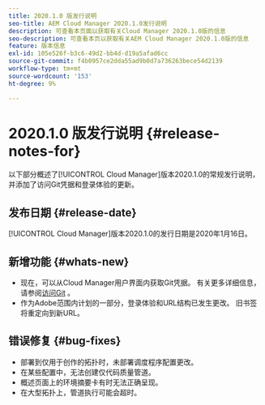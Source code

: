 ```yaml
---
title: 2020.1.0 版发行说明
seo-title: AEM Cloud Manager 2020.1.0发行说明
description: 可查看本页面以获取有关Cloud Manager 2020.1.0版的信息
seo-description: 可查看本页以获取有关AEM Cloud Manager 2020.1.0版的信息
feature: 版本信息
exl-id: 105e526f-b3c6-49d2-bb4d-d19a5afad6cc
source-git-commit: f4b0957ce2dda55ad9b0d7a736263bece54d2139
workflow-type: tm+mt
source-wordcount: '153'
ht-degree: 9%

---
```


# 2020.1.0 版发行说明 {#release-notes-for}

以下部分概述了[!UICONTROL Cloud Manager]版本2020.1.0的常规发行说明，并添加了访问Git凭据和登录体验的更新。

## 发布日期 {#release-date}

[!UICONTROL Cloud Manager]版本2020.1.0的发行日期是2020年1月16日。

## 新增功能 {#whats-new}

* 现在，可以从Cloud Manager用户界面内获取Git凭据。 有关更多详细信息，请参阅[访问Git](accessing-repos.md) 。
* 作为Adobe范围内计划的一部分，登录体验和URL结构已发生更改。 旧书签将重定向到新URL。


## 错误修复 {#bug-fixes}

* 部署到仅用于创作的拓扑时，未部署调度程序配置更改。
* 在某些配置中，无法创建仅代码质量管道。
* 概述页面上的环境摘要卡有时无法正确呈现。
* 在大型拓扑上，管道执行可能会超时。
